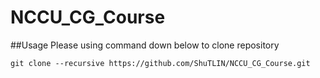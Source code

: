 # NCCU_CG_Course


##Usage
Please using command down below to clone repository

```
git clone --recursive https://github.com/ShuTLIN/NCCU_CG_Course.git
```